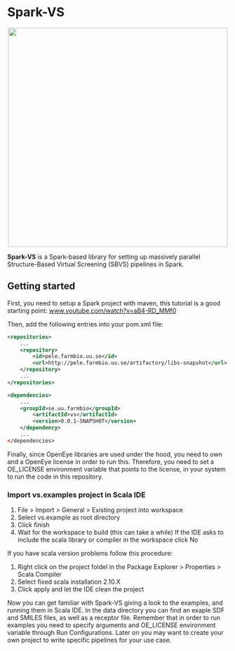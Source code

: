 # Spark-VS

<p align="center"><img src="logo.png" width="500px"/></p>

**Spark-VS** is a Spark-based library for setting up massively parallel Structure-Based Virtual Screening (SBVS) pipelines in Spark.

## Getting started 
First, you need to setup a Spark project with maven, this tutorial is a good starting point: www.youtube.com/watch?v=aB4-RD_MMf0

Then, add the following entries into your pom.xml file: 

```xml
<repositories>
	...
	<repository>
		<id>pele.farmbio.uu.se</id>
		<url>http://pele.farmbio.uu.se/artifactory/libs-snapshot</url>
	</repository>
	...
</repositories>

<dependencies>
	...
	<groupId>se.uu.farmbio</groupId>
		<artifactId>vs</artifactId>
		<version>0.0.1-SNAPSHOT</version>
	</dependency>
	...
</dependencies>
```
	
Finally, since OpenEye libraries are used under the hood, you need to own and a OpenEye license in order to run this. Therefore, you need to set a OE_LICENSE environment variable that points to the license, in your system to run the code in this repository.	

### Import vs.examples project in Scala IDE ###

1. File > Import > General > Existing project into workspace
2. Select vs.example as root directory
3. Click finish
4. Wait for the workspace to build (this can take a while)
  If the IDE asks to include the scala library or compiler in the workspace click No

If you have scala version problems follow this procedure:

1. Right click on the project foldel in the Package Explorer > Properties > Scala Compiler 
2. Select fixed scala installation 2.10.X
3. Click apply and let the IDE clean the project


Now you can get familiar with Spark-VS giving a look to the examples, and running them in Scala IDE. 
In the data directory you can find an exaple SDF and SMILES files, as well as a receptor file. 
Remember that in order to run examples you need to specify arguments and OE_LICENSE environment variable through Run Configurations. 
Later on you may want to create your own project to write specific pipelines for your use case.
